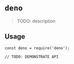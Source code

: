 # `deno`

> TODO: description

## Usage

```
const deno = require('deno');

// TODO: DEMONSTRATE API
```
